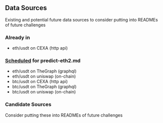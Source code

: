 ## Data Sources

Existing and potential future data sources to consider putting into READMEs of future challenges

### Already in
- eth/usdt on CEXA (http api)

### [Scheduled](https://github.com/oceanprotocol/predict-eth/issues/3) for predict-eth2.md
- eth/usdt on TheGraph (graphql)
- eth/usdt on uniswap (on-chain)
- btc/usdt on CEXA (http api)
- btc/usdt on TheGraph (graphql)
- btc/usdt on uniswap (on-chain)

### Candidate Sources

Consider putting these into READMEs of future challenges
